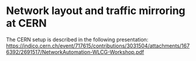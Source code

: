 # Network layout and traffic mirroring at CERN

The CERN setup is described in the following presentation: https://indico.cern.ch/event/717615/contributions/3031504/attachments/1676392/2691517/NetworkAutomation-WLCG-Workshop.pdf